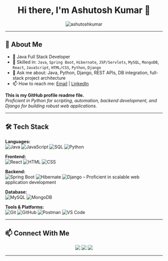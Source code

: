 <h1 align="center">Hi there, I'm Ashutosh Kumar 👋</h1>

<p align="center">
  <img src="https://komarev.com/ghpvc/?username=ashutoshkumar&label=Profile%20Views&color=0e75b6&style=flat" alt="ashutoshkumar" />
</p>

---

## 💼 About Me
- 🎯 Java Full Stack Developer
- 🔧 Skilled in: `Java`, `Spring Boot`, `Hibernate`, `JSP/Servlets`, `MySQL`, `MongoDB`, `React`, `JavaScript`, `HTML/CSS`, `Python`, `Django`
- 💬 Ask me about: Java, Python, Django, REST APIs, DB integration, full-stack project architecture
- 📫 How to reach me: [Email](mailto:ashutoshbiotech2020@gmail.com) | [LinkedIn](https://www.linkedin.com/in/ashutoshbiotech/)

**This is my GitHub profile readme file.**  
*Proficient in Python for scripting, automation, backend development, and Django for building robust web applications.*

---

## 🛠️ Tech Stack

**Languages:**  
![Java](https://img.shields.io/badge/Java-ED8B00?style=flat-square&logo=java&logoColor=white)
![JavaScript](https://img.shields.io/badge/JavaScript-F7DF1E?style=flat-square&logo=javascript&logoColor=black)
![SQL](https://img.shields.io/badge/SQL-4479A1?style=flat-square&logo=postgresql&logoColor=white)
![Python](https://img.shields.io/badge/python-3670A0?style=flat-square&logo=python&logoColor=ffdd54)

**Frontend:**  
![React](https://img.shields.io/badge/React-20232A?style=flat-square&logo=react&logoColor=61DAFB)
![HTML](https://img.shields.io/badge/HTML5-E34F26?style=flat-square&logo=html5&logoColor=white)
![CSS](https://img.shields.io/badge/CSS3-1572B6?style=flat-square&logo=css3&logoColor=white)

**Backend:**  
![Spring Boot](https://img.shields.io/badge/Spring_Boot-6DB33F?style=flat-square&logo=spring-boot&logoColor=white)
![Hibernate](https://img.shields.io/badge/Hibernate-59666C?style=flat-square&logo=hibernate&logoColor=white)
![Django](https://img.shields.io/badge/Django-092E20?style=flat-square&logo=django&logoColor=white) – Proficient in scalable web application development

**Database:**  
![MySQL](https://img.shields.io/badge/MySQL-005C84?style=flat-square&logo=mysql&logoColor=white)
![MongoDB](https://img.shields.io/badge/MongoDB-4EA94B?style=flat-square&logo=mongodb&logoColor=white)

**Tools & Platforms:**  
![Git](https://img.shields.io/badge/Git-F05032?style=flat-square&logo=git&logoColor=white)
![GitHub](https://img.shields.io/badge/GitHub-181717?style=flat-square&logo=github&logoColor=white)
![Postman](https://img.shields.io/badge/Postman-FF6C37?style=flat-square&logo=postman&logoColor=white)
![VS Code](https://img.shields.io/badge/VS_Code-007ACC?style=flat-square&logo=visual-studio-code&logoColor=white)

---

## 📫 Connect With Me
<p align="center">
  <a href="mailto:ashutoshbiotech2020@gmail.com"><img src="https://img.shields.io/badge/Email-D14836?style=for-the-badge&logo=gmail&logoColor=white"/></a>
  <a href="https://linkedin.com/in/ashutoshbiotech"><img src="https://img.shields.io/badge/LinkedIn-0A66C2?style=for-the-badge&logo=linkedin&logoColor=white"/></a>
  <a href="https://github.com/Ashutosh-biotech"><img src="https://img.shields.io/badge/GitHub-181717?style=for-the-badge&logo=github&logoColor=white"/></a>
</p>

---
